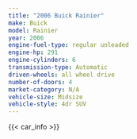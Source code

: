 ```yaml
---
title: "2006 Buick Rainier"
make: Buick
model: Rainier
year: 2006
engine-fuel-type: regular unleaded
engine-hp: 291
engine-cylinders: 6
transmission-type: Automatic
driven-wheels: all wheel drive
number-of-doors: 4
market-category: N/A
vehicle-size: Midsize
vehicle-style: 4dr SUV
---
```


{{< car_info >}}
